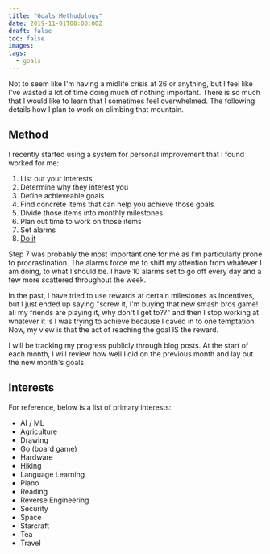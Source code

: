 ```yaml
---
title: "Goals Methodology"
date: 2019-11-01T00:00:00Z
draft: false
toc: false
images:
tags:
  - goals
---
```


Not to seem like I'm having a midlife crisis at 26 or anything, but I feel like I've wasted a lot of time doing much of nothing important. There is so much that I would like to learn that I sometimes feel overwhelmed. The following details how I plan to work on climbing that mountain.

## Method

I recently started using a system for personal improvement that I found worked for me:

1. List out your interests
2. Determine why they interest you
3. Define achieveable goals
4. Find concrete items that can help you achieve those goals
5. Divide those items into monthly milestones
6. Plan out time to work on those items
7. Set alarms
8. [Do it](https://www.youtube.com/watch?v=ZXsQAXx_ao0)

Step 7 was probably the most important one for me as I'm particularly prone to procrastination. The alarms force me to shift my attention from whatever I am doing, to what I should be. I have 10 alarms set to go off every day and a few more scattered throughout the week.

In the past, I have tried to use rewards at certain milestones as incentives, but I just ended up saying "screw it, I'm buying that new smash bros game! all my friends are playing it, why don't I get to??" and then I stop working at whatever it is I was trying to achieve because I caved in to one temptation. Now, my view is that the act of reaching the goal IS the reward.

I will be tracking my progress publicly through blog posts. At the start of each month, I will review how well I did on the previous month and lay out the new month's goals.

## Interests

For reference, below is a list of primary interests:

- AI / ML
- Agriculture
- Drawing
- Go (board game)
- Hardware
- Hiking
- Language Learning
- Piano
- Reading
- Reverse Engineering
- Security
- Space
- Starcraft
- Tea
- Travel
